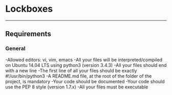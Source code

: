 # Lockboxes
---------

## Requirements
### General

-Allowed editors: vi, vim, emacs
-All your files will be interpreted/compiled on Ubuntu 14.04 LTS using python3 (version 3.4.3)
-All your files should end with a new line
-The first line of all your files should be exactly #!/usr/bin/python3
-A README.md file, at the root of the folder of the project, is mandatory
-Your code should be documented
-Your code should use the PEP 8 style (version 1.7.x)
-All your files must be executable
